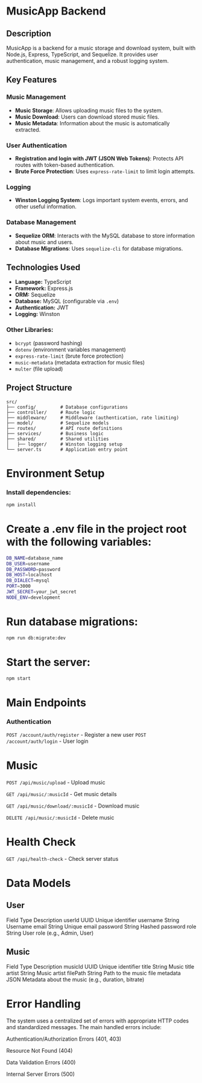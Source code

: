# MusicApp Backend

## Description
MusicApp is a backend for a music storage and download system, built with Node.js, Express, TypeScript, and Sequelize. It provides user authentication, music management, and a robust logging system.

## Key Features

### Music Management
- **Music Storage**: Allows uploading music files to the system.
- **Music Download**: Users can download stored music files.
- **Music Metadata**: Information about the music is automatically extracted.

### User Authentication
- **Registration and login with JWT (JSON Web Tokens)**: Protects API routes with token-based authentication.
- **Brute Force Protection**: Uses `express-rate-limit` to limit login attempts.

### Logging
- **Winston Logging System**: Logs important system events, errors, and other useful information.

### Database Management
- **Sequelize ORM**: Interacts with the MySQL database to store information about music and users.
- **Database Migrations**: Uses `sequelize-cli` for database migrations.

## Technologies Used
- **Language:** TypeScript
- **Framework:** Express.js
- **ORM:** Sequelize
- **Database:** MySQL (configurable via `.env`)
- **Authentication:** JWT
- **Logging:** Winston

### Other Libraries:
- `bcrypt` (password hashing)
- `dotenv` (environment variables management)
- `express-rate-limit` (brute force protection)
- `music-metadata` (metadata extraction for music files)
- `multer` (file upload)

## Project Structure

```plaintext
src/
├── config/         # Database configurations
├── controller/     # Route logic
├── middleware/     # Middleware (authentication, rate limiting)
├── model/          # Sequelize models
├── routes/         # API route definitions
├── services/       # Business logic
├── shared/         # Shared utilities
│   ├── logger/     # Winston logging setup
└── server.ts       # Application entry point
```

# Environment Setup
### Install dependencies:
```bash
npm install
```

# Create a .env file in the project root with the following variables:
```bash
DB_NAME=database_name
DB_USER=username
DB_PASSWORD=password
DB_HOST=localhost
DB_DIALECT=mysql
PORT=3000
JWT_SECRET=your_jwt_secret
NODE_ENV=development
```

# Run database migrations:
```bash
npm run db:migrate:dev
```
# Start the server:
```bash
npm start
```

# Main Endpoints
### Authentication
```POST /account/auth/register``` - Register a new user
```POST /account/auth/login``` - User login

# Music
```POST /api/music/upload``` - Upload music

```GET /api/music/:musicId``` - Get music details

```GET /api/music/download/:musicId``` - Download music

```DELETE /api/music/:musicId``` - Delete music

# Health Check
```GET /api/health-check``` - Check server status

# Data Models
## User

Field	Type	Description
userId	UUID	Unique identifier
username	String	Username
email	String	Unique email
password	String	Hashed password
role	String	User role (e.g., Admin, User)

## Music

Field	Type	Description
musicId	UUID	Unique identifier
title	String	Music title
artist	String	Music artist
filePath	String	Path to the music file
metadata	JSON	Metadata about the music (e.g., duration, bitrate)

# Error Handling
The system uses a centralized set of errors with appropriate HTTP codes and standardized messages. The main handled errors include:

Authentication/Authorization Errors (401, 403)

Resource Not Found (404)

Data Validation Errors (400)

Internal Server Errors (500)
